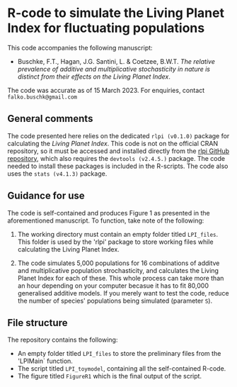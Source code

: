 # R-code to simulate the Living Planet Index for fluctuating populations

This code accompanies the following manuscript:

* Buschke, F.T., Hagan, J.G. Santini, L. & Coetzee, B.W.T. *The relative prevalence of additive and multiplicative stochasticity in nature is distinct from their effects on the Living Planet Index*.

The code was accurate as of 15 March 2023. For enquiries, contact `falko.buschk@gmail.com`

## General comments

The code presented here  relies on the dedicated `rlpi (v0.1.0)` package for calculating the *Living Planet Index*. This code is not on the official CRAN repository, so it must be accessed and installed directly from the [rlpi GitHub repository](https://github.com/Zoological-Society-of-London/rlpi), which also requires the `devtools (v2.4.5.)` package. The code needed to install these packages is included in the R-scripts. The code also uses the `stats (v4.1.3)` package.

## Guidance for use

The code is self-contained and produces Figure 1 as presented in the aforementioned manuscript. To function, take note of the following:

1. The working directory must contain an empty folder titled `LPI_files`. This folder is used by the 'rlpi' package to store working files while calculating the Living Planet Index. 

2. The code simulates 5,000 populations for 16 combinations of additve and multiplicative population strochasticity, and calculates the Living Planet Index for each of these. This whole process can take more than an hour depending on your computer becasue it has to fit 80,000 generalised additive models. If you merely want to test the code, reduce the number of species' populations being simulated (parameter `S`).

## File structure

The repository contains the following:

* An empty folder titled `LPI_files` to store the preliminary files from the 'LPIMain` function.
* The script titled `LPI_toymodel`, containing all the self-contained R-code.
* The figure titled `FigureR1` which is the final output of the script.


